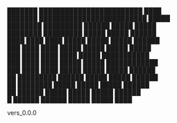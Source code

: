 ███████          ████████████████████████        ████             
███████         █████████████████████████       █████             
████████        █████████   ██████  █████      █████              
████████       █████████     █████  █████    ██████               
████ ████      ████ █████    █████  █████   ██████                
███  ████     ████  █████    █████  █████  █████                  
███   ████    ████   ████    █████  ███████████                   
███   ████   ████    █████   █████  ████████████                  
███    ████  ████    █████   █████  █████  ██████                 
██     █████████     ██████  █████  █████    ██████               
██      ████████      █████  █████  █████     ██████              
██       ██████       █████  █████  █████      ██████             
█        ██████       ██████ █████  █████        ████

vers_0.0.0